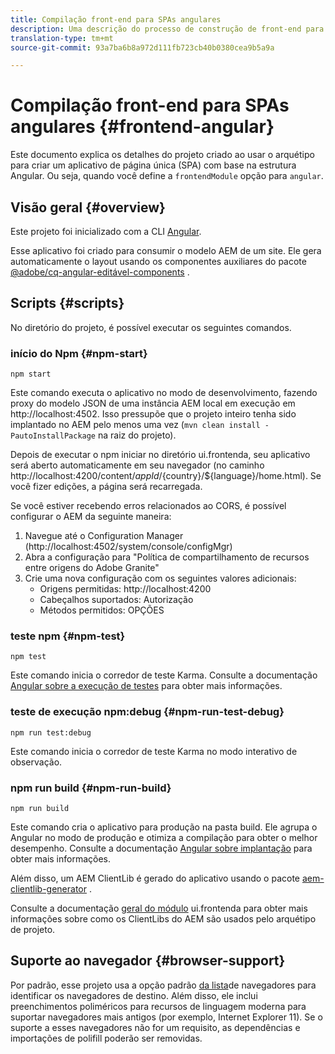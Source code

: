 ```yaml
---
title: Compilação front-end para SPAs angulares
description: Uma descrição do processo de construção de front-end para projetos de SPA baseados em Angular
translation-type: tm+mt
source-git-commit: 93a7ba6b8a972d111fb723cb40b0380cea9b5a9a

---
```



# Compilação front-end para SPAs angulares {#frontend-angular}

Este documento explica os detalhes do projeto criado ao usar o arquétipo para criar um aplicativo de página única (SPA) com base na estrutura Angular. Ou seja, quando você define a `frontendModule` opção para `angular`.

## Visão geral {#overview}

Este projeto foi inicializado com a CLI [Angular](https://github.com/angular/angular-cli).

Esse aplicativo foi criado para consumir o modelo AEM de um site. Ele gera automaticamente o layout usando os componentes auxiliares do pacote [@adobe/cq-angular-editável-components](https://www.npmjs.com/package/@adobe/cq-angular-editable-components) .

## Scripts {#scripts}

No diretório do projeto, é possível executar os seguintes comandos.

### início do Npm {#npm-start}

```
npm start
```

Este comando executa o aplicativo no modo de desenvolvimento, fazendo proxy do modelo JSON de uma instância AEM local em execução em http://localhost:4502. Isso pressupõe que o projeto inteiro tenha sido implantado no AEM pelo menos uma vez (`mvn clean install -PautoInstallPackage` na raiz do projeto).

Depois de executar o npm iniciar no diretório ui.frontenda, seu aplicativo será aberto automaticamente em seu navegador (no caminho http://localhost:4200/content/${appId}/${country}/${language}/home.html). Se você fizer edições, a página será recarregada.

Se você estiver recebendo erros relacionados ao CORS, é possível configurar o AEM da seguinte maneira:

1. Navegue até o Configuration Manager (http://localhost:4502/system/console/configMgr)
1. Abra a configuração para &quot;Política de compartilhamento de recursos entre origens do Adobe Granite&quot;
1. Crie uma nova configuração com os seguintes valores adicionais:
   * Origens permitidas: http://localhost:4200
   * Cabeçalhos suportados: Autorização
   * Métodos permitidos: OPÇÕES

### teste npm {#npm-test}

```
npm test
```

Este comando inicia o corredor de teste Karma. Consulte a documentação [Angular sobre a execução de testes](https://angular.io/guide/testing) para obter mais informações.

### teste de execução npm:debug {#npm-run-test-debug}

```
npm run test:debug
```

Este comando inicia o corredor de teste Karma no modo interativo de observação.

### npm run build {#npm-run-build}

```
npm run build
```

Este comando cria o aplicativo para produção na pasta build. Ele agrupa o Angular no modo de produção e otimiza a compilação para obter o melhor desempenho. Consulte a documentação [Angular sobre implantação](https://angular.io/guide/deployment) para obter mais informações.

Além disso, um AEM ClientLib é gerado do aplicativo usando o pacote [aem-clientlib-generator](https://github.com/wcm-io-frontend/aem-clientlib-generator) .

Consulte a documentação [geral do módulo](uifrontend.md#clientlibs) ui.frontenda para obter mais informações sobre como os ClientLibs do AEM são usados pelo arquétipo de projeto.

## Suporte ao navegador {#browser-support}

Por padrão, esse projeto usa a opção padrão [da lista](https://github.com/browserslist/browserslist)de navegadores para identificar os navegadores de destino. Além disso, ele inclui preenchimentos poliméricos para recursos de linguagem moderna para suportar navegadores mais antigos (por exemplo, Internet Explorer 11). Se o suporte a esses navegadores não for um requisito, as dependências e importações de polifill poderão ser removidas.
